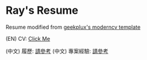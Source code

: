 # Ray's Resume
Resume modified from [geekplux's moderncv template](https://github.com/geekplux/cv_resume)

(EN) CV: [Click Me](https://github.com/MingRuey/mingruey.github.io/blob/master/Resume-EN/resume.pdf)

(中文) 履歷: [請參考](https://github.com/MingRuey/mingruey.github.io/blob/master/Resume-TC/resume.pdf)
(中文) 專案經驗: [請參考](https://github.com/MingRuey/mingruey.github.io/blob/master/ProjectSummary_Ray20181203.pdf)


